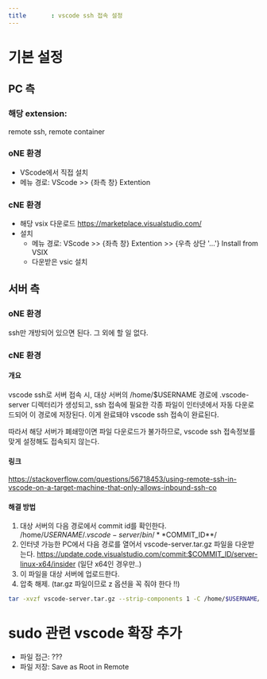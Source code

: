 ```yaml
---
title		: vscode ssh 접속 설정
---
```

# 기본 설정

## PC 측

### 해당 extension: 
remote ssh, remote container

### oNE 환경
* VScode에서 직접 설치
* 메뉴 경로: VScode >> {좌측 창} Extention

### cNE 환경
* 해당 vsix 다운로드
https://marketplace.visualstudio.com/
* 설치
  + 메뉴 경로: VScode >> {좌측 창} Extention >> {우측 상단 '...'} Install from VSIX
  + 다운받은 vsic 설치


## 서버 측
### oNE 환경
ssh만 개방되어 있으면 된다. 그 외에 할 일 없다.
### cNE 환경
#### 개요
vscode ssh로 서버 접속 시, 대상 서버의 /home/$USERNAME 경로에 .vscode-server 디렉터리가 생성되고, ssh 접속에 필요한 각종 파일이 인터넷에서 자동 다운로드되어 이 경로에 저장된다. 이게 완료돼야 vscode ssh 접속이 완료된다.

따라서 해당 서버가 폐쇄망이면 파일 다운로드가 불가하므로, vscode ssh 접속정보를 맞게 설정해도 접속되지 않는다.

#### 링크
https://stackoverflow.com/questions/56718453/using-remote-ssh-in-vscode-on-a-target-machine-that-only-allows-inbound-ssh-co

#### 해결 방법
1. 대상 서버의 다음 경로에서 commit id를 확인한다.
/home/$USERNAME/.vscode-server/bin/**$COMMIT_ID**/
2. 인터넷 가능한 PC에서 다음 경로를 열어서 vscode-server.tar.gz 파일을 다운받는다.
https://update.code.visualstudio.com/commit:$COMMIT_ID/server-linux-x64/insider  (일단 x64인 경우만..)
3. 이 파일을 대상 서버에 업로드한다.
4. 압축 해제. (tar.gz 파일이므로 z 옵션을 꼭 줘야 한다 !!)
```sh
tar -xvzf vscode-server.tar.gz --strip-components 1 -C /home/$USERNAME/.vscode-server/bin/**$COMMIT_ID**/
```



# sudo 관련 vscode 확장 추가
* 파일 접근: ???
* 파일 저장: Save as Root in Remote
